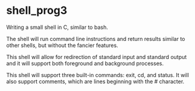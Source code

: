 # shell_prog3
Writing a small shell in C, similar to bash.

The shell will run command line instructions and return results similar to other shells, but without the fancier features.

This shell will allow for redirection of standard input and standard output and it will support both foreground and background
processes.

This shell will support three built-in commands: exit, cd, and status. It will also support comments, which are lines beginning with
the # character.
